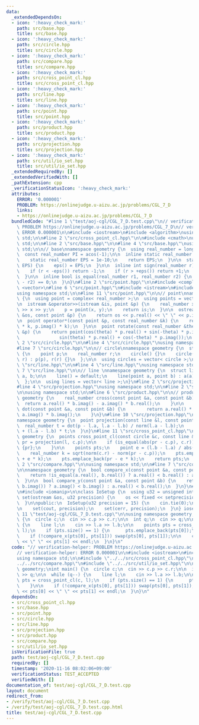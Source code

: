 ```yaml
---
data:
  _extendedDependsOn:
  - icon: ':heavy_check_mark:'
    path: src/base.hpp
    title: src/base.hpp
  - icon: ':heavy_check_mark:'
    path: src/circle.hpp
    title: src/circle.hpp
  - icon: ':heavy_check_mark:'
    path: src/compare.hpp
    title: src/compare.hpp
  - icon: ':heavy_check_mark:'
    path: src/cross_point_cl.hpp
    title: src/cross_point_cl.hpp
  - icon: ':heavy_check_mark:'
    path: src/line.hpp
    title: src/line.hpp
  - icon: ':heavy_check_mark:'
    path: src/point.hpp
    title: src/point.hpp
  - icon: ':heavy_check_mark:'
    path: src/product.hpp
    title: src/product.hpp
  - icon: ':heavy_check_mark:'
    path: src/projection.hpp
    title: src/projection.hpp
  - icon: ':heavy_check_mark:'
    path: src/util/io_set.hpp
    title: src/util/io_set.hpp
  _extendedRequiredBy: []
  _extendedVerifiedWith: []
  _pathExtension: cpp
  _verificationStatusIcon: ':heavy_check_mark:'
  attributes:
    ERROR: '0.000001'
    PROBLEM: https://onlinejudge.u-aizu.ac.jp/problems/CGL_7_D
    links:
    - https://onlinejudge.u-aizu.ac.jp/problems/CGL_7_D
  bundledCode: "#line 1 \"test/aoj-cgl/CGL_7_D.test.cpp\"\n// verification-helper:\
    \ PROBLEM https://onlinejudge.u-aizu.ac.jp/problems/CGL_7_D\n// verification-helper:\
    \ ERROR 0.000001\n\n#include <iostream>\n#include <algorithm>\nusing namespace\
    \ std;\n\n#line 2 \"src/cross_point_cl.hpp\"\n\n#include <cmath>\nusing namespace\
    \ std;\n\n#line 2 \"src/base.hpp\"\n\n#line 4 \"src/base.hpp\"\nusing namespace\
    \ std;\n\n// base\nnamespace geometry {\n  using real_number = long double;\n\n\
    \  const real_number PI = acos(-1);\n\n  inline static real_number &eps() {\n\
    \    static real_number EPS = 1e-10;\n    return EPS;\n  }\n\n  static void set_eps(real_number\
    \ EPS) {\n    eps() = EPS;\n  }\n\n  inline int sign(real_number r) {\n    set_eps(1e-10);\n\
    \    if (r < -eps()) return -1;\n    if (r > +eps()) return +1;\n    return 0;\n\
    \  }\n\n  inline bool is_equal(real_number r1, real_number r2) {\n    return sign(r1\
    \ - r2) == 0;\n  }\n}\n#line 2 \"src/point.hpp\"\n\n#include <complex>\n#include\
    \ <vector>\n#line 6 \"src/point.hpp\"\n#include <istream>\n#include <ostream>\n\
    using namespace std;\n\n#line 11 \"src/point.hpp\"\n\n// point\nnamespace geometry\
    \ {\n  using point = complex< real_number >;\n  using points = vector< point >;\n\
    \n  istream &operator>>(istream &is, point &p) {\n    real_number x, y;\n    is\
    \ >> x >> y;\n    p = point(x, y);\n    return is;\n  }\n\n  ostream &operator<<(ostream\
    \ &os, const point &p) {\n    return os << p.real() << \" \" << p.imag();\n  }\n\
    \n  point operator*(const point &p, const real_number &k) {\n    return point(p.real()\
    \ * k, p.imag() * k);\n  }\n\n  point rotate(const real_number &theta, const point\
    \ &p) {\n    return point(cos(theta) * p.real() + sin(-theta) * p.imag(),\n  \
    \               sin(theta) * p.real() + cos(-theta) * p.imag());\n  }\n}\n#line\
    \ 2 \"src/circle.hpp\"\n\n#line 4 \"src/circle.hpp\"\nusing namespace std;\n\n\
    #line 7 \"src/circle.hpp\"\n\n// circle\nnamespace geometry {\n  struct circle\
    \ {\n    point p;\n    real_number r;\n    circle() {}\n    circle(point p, real_number\
    \ r) : p(p), r(r) {}\n  };\n\n  using circles = vector< circle >;\n}\n#line 2\
    \ \"src/line.hpp\"\n\n#line 4 \"src/line.hpp\"\nusing namespace std;\n\n#line\
    \ 7 \"src/line.hpp\"\n\n// line \nnamespace geometry {\n  struct line {\n    point\
    \ a, b;\n\n    line() = default;\n    line(point a, point b) : a(a), b(b) {}\n\
    \  };\n\n  using lines = vector< line >;\n}\n#line 2 \"src/projection.hpp\"\n\n\
    #line 4 \"src/projection.hpp\"\nusing namespace std;\n\n#line 2 \"src/product.hpp\"\
    \n\nusing namespace std;\n\n#line 6 \"src/product.hpp\"\n\n// product\nnamespace\
    \ geometry {\n    real_number cross(const point &a, const point &b) {\n      \
    \  return a.real() * b.imag() - a.imag() * b.real();\n    }\n\n    real_number\
    \ dot(const point &a, const point &b) {\n        return a.real() * b.real() +\
    \ a.imag() * b.imag();\n    }\n}\n#line 10 \"src/projection.hpp\"\n\n// projection\n\
    namespace geometry {\n  point projection(const line &l, const point &p) {\n  \
    \  real_number t = dot(p - l.a, l.a - l.b) / norm(l.a - l.b);\n    return l.a\
    \ + (l.a - l.b) * t;\n  }\n}\n#line 11 \"src/cross_point_cl.hpp\"\n\nnamespace\
    \ geometry {\n  points cross_point_cl(const circle &c, const line &l) {\n    point\
    \ pr = projection(l, c.p);\n\n    if (is_equal(abs(pr - c.p), c.r)) {\n      return\
    \ {pr};\n    }\n\n    points pts;\n    point e = (l.b - l.a) / abs(l.b - l.a);\n\
    \    real_number k = sqrt(norm(c.r) - norm(pr - c.p));\n    pts.emplace_back(pr\
    \ + e * k);\n    pts.emplace_back(pr - e * k);\n    return pts;\n  }\n}\n#line\
    \ 2 \"src/compare.hpp\"\n\nusing namespace std;\n\n#line 7 \"src/compare.hpp\"\
    \n\nnamespace geometry {\n  bool compare_x(const point &a, const point &b) {\n\
    \    return !is_equal(a.real(), b.real()) ? a.real() < b.real() : a.imag() < b.imag();\n\
    \  }\n\n  bool compare_y(const point &a, const point &b) {\n    return !is_equal(a.imag(),\
    \ b.imag()) ? a.imag() < b.imag() : a.real() < b.real();\n  }\n}\n#line 1 \"src/util/io_set.hpp\"\
    \n#include <iomanip>\n\nclass IoSetup {\n  using u32 = unsigned int;\n\n  void\
    \ set(ostream &os, u32 precision) {\n    os << fixed << setprecision(precision);\n\
    \  }\n\npublic:\n  IoSetup(u32 precision = 15) {\n    cin.tie(0);\n    ios::sync_with_stdio(0);\n\
    \n    set(cout, precision);\n    set(cerr, precision);\n  }\n} iosetup;\n#line\
    \ 11 \"test/aoj-cgl/CGL_7_D.test.cpp\"\n\nusing namespace geometry;\nint main()\
    \ {\n  circle c;\n  cin >> c.p >> c.r;\n\n  int q;\n  cin >> q;\n\n  while (q--)\
    \ {\n    line l;\n    cin >> l.a >> l.b;\n\n    points pts = cross_point_cl(c,\
    \ l);\n    if (pts.size() == 1) {\n      pts.emplace_back(pts[0]);\n    }\n\n\
    \    if (!compare_x(pts[0], pts[1])) swap(pts[0], pts[1]);\n\n    cout << pts[0]\
    \ << \" \" << pts[1] << endl;\n  }\n}\n"
  code: "// verification-helper: PROBLEM https://onlinejudge.u-aizu.ac.jp/problems/CGL_7_D\n\
    // verification-helper: ERROR 0.000001\n\n#include <iostream>\n#include <algorithm>\n\
    using namespace std;\n\n#include \"../../src/cross_point_cl.hpp\"\n#include \"\
    ../../src/compare.hpp\"\n#include \"../../src/util/io_set.hpp\"\n\nusing namespace\
    \ geometry;\nint main() {\n  circle c;\n  cin >> c.p >> c.r;\n\n  int q;\n  cin\
    \ >> q;\n\n  while (q--) {\n    line l;\n    cin >> l.a >> l.b;\n\n    points\
    \ pts = cross_point_cl(c, l);\n    if (pts.size() == 1) {\n      pts.emplace_back(pts[0]);\n\
    \    }\n\n    if (!compare_x(pts[0], pts[1])) swap(pts[0], pts[1]);\n\n    cout\
    \ << pts[0] << \" \" << pts[1] << endl;\n  }\n}\n"
  dependsOn:
  - src/cross_point_cl.hpp
  - src/base.hpp
  - src/point.hpp
  - src/circle.hpp
  - src/line.hpp
  - src/projection.hpp
  - src/product.hpp
  - src/compare.hpp
  - src/util/io_set.hpp
  isVerificationFile: true
  path: test/aoj-cgl/CGL_7_D.test.cpp
  requiredBy: []
  timestamp: '2020-11-16 08:02:06+09:00'
  verificationStatus: TEST_ACCEPTED
  verifiedWith: []
documentation_of: test/aoj-cgl/CGL_7_D.test.cpp
layout: document
redirect_from:
- /verify/test/aoj-cgl/CGL_7_D.test.cpp
- /verify/test/aoj-cgl/CGL_7_D.test.cpp.html
title: test/aoj-cgl/CGL_7_D.test.cpp
---
```

